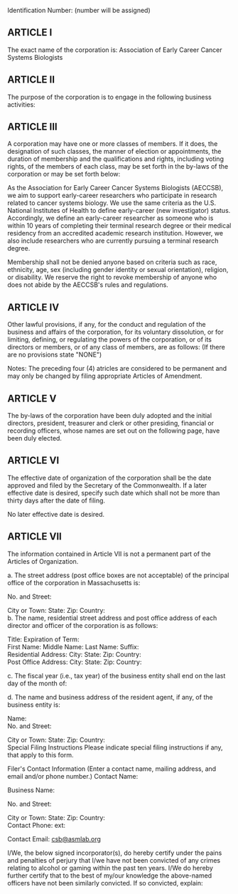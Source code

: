 Identification Number: (number will be assigned)

## ARTICLE I 

The exact name of the corporation is: Association of Early Career Cancer Systems Biologists


## ARTICLE II

The purpose of the corporation is to engage in the following business activities: 








## ARTICLE III

A corporation may have one or more classes of members. If it does, the designation of such classes, the manner of election or appointments, the duration of membership and the qualifications and rights, including voting rights, of the members of each class, may be set forth in the by-laws of the corporation or may be set forth below: 

 







As the Association for Early Career Cancer Systems Biologists (AECCSB), we aim to support early-career researchers who participate in research related to cancer systems biology. We use the same criteria as the U.S. National Institutes of Health to define early-career (new investigator) status. Accordingly, we define an early-career researcher as someone who is within 10 years of completing their terminal research degree or their medical residency from an accredited academic research institution. However, we also include researchers who are currently pursuing a terminal research degree.
 
Membership shall not be denied anyone based on criteria such as race, ethnicity, age, sex (including gender identity or sexual orientation), religion, or disability. We reserve the right to revoke membership of anyone who does not abide by the AECCSB's rules and regulations.













## ARTICLE IV

Other lawful provisions, if any, for the conduct and regulation of the business and affairs of the corporation, for its voluntary dissolution, or for limiting, defining, or regulating the powers of the corporation, or of its directors or members, or of any class of members, are as follows:
(If there are no provisions state "NONE")










Notes: The preceding four (4) atricles are considered to be permanent and may only be changed by filing appropriate Articles of Amendment.


## ARTICLE V

The by-laws of the corporation have been duly adopted and the initial directors, president, treasurer and clerk or other presiding, financial or recording officers, whose names are set out on the following page, have been duly elected.






## ARTICLE VI

The effective date of organization of the corporation shall be the date approved and filed by the Secretary of the Commonwealth. If a later effective date is desired, specify such date which shall not be more than thirty days after the date of filing. 

No later effective date is desired.

## ARTICLE VII

The information contained in Article VII is not a permanent part of the Articles of Organization.

a. The street address (post office boxes are not acceptable) of the principal office of the corporation in Massachusetts is: 

No. and Street: 	 

City or Town:		State:  	  Zip:  	Country:  
b. The name, residential street address and post office address of each director and officer of the corporation is as follows: 

 Title:  	Expiration of Term:  
First Name:  	Middle Name:  	Last Name:  	Suffix:  
Residential Address:		City:  	State:  	Zip:  	Country:  
Post Office Address: 		City:  	State:  	Zip:  	Country:  
       
c. The fiscal year (i.e., tax year) of the business entity shall end on the last day of the month of: 
  
d. The name and business address of the resident agent, if any, of the business entity is: 

Name:	
No. and Street: 	 

City or Town:		State:  	  Zip:  	Country:  
Special Filing Instructions
Please indicate special filing instructions if any, that apply to this form. 

 
Filer's Contact Information
(Enter a contact name, mailing address, and email and/or phone number.)
Contact Name:	 
 	 	 
Business Name:	 
 	 	 
No. and Street:	 
	  
City or Town:		State:  	Zip:  	Country:  
Contact Phone:	  ext:   
 	 	 
Contact Email: csb@asmlab.org

<!--Please provide an email address to receive an expedited response from the Corporations Division. 
If the filing is rejected for any reason, you will be contacted. If no email address is provided, correspondence from the Division will be sent by mail.-->

I/We, the below signed incorporator(s), do hereby certify under the pains and penalties of perjury that I/we have not been convicted of any crimes relating to alcohol or gaming within the past ten years. I/We do hereby further certify that to the best of my/our knowledge the above-named officers have not been similarly convicted. If so convicted, explain: 
